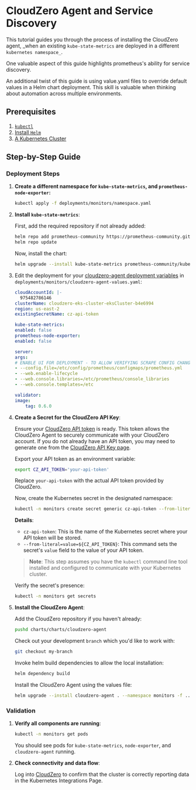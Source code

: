 # CloudZero Agent and Service Discovery
This tutorial guides you through the process of installing the CloudZero agent, _when an existing `kube-state-metrics` are deployed in a different `kubernetes namespace_`.

One valuable aspect of this guide highlights prometheus's ability for service discovery.

An additional twist of this guide is using value.yaml files to override default values in a Helm chart deployment. This skill is valuable when thinking about automation across multiple environments.

## Prerequisites

1. [`kubectl`](https://kubernetes.io/docs/tasks/tools/install-kubectl/)
2. [Install `Helm`](https://helm.sh/docs/intro/install/)
3. [A Kubernetes Cluster](../../aws/README.md)

## Step-by-Step Guide

### Deployment Steps

1. **Create a different namespace for `kube-state-metrics`, and `prometheus-node-exporter`:**

    ```sh
    kubectl apply -f deployments/monitors/namespace.yaml
    ```

2. **Install `kube-state-metrics`**:

    First, add the required repository if not already added:

    ```sh
    helm repo add prometheus-community https://prometheus-community.github.io/helm-charts
    helm repo update
    ```

    Now, install the chart:

    ```sh
    helm upgrade --install kube-state-metrics prometheus-community/kube-state-metrics -n monitors -f deployments/monitors/kube-state-metrics-values.yaml
    ```

3. Edit the deployment for your [cloudzero-agent deployment variables](../../deployments/monitors/cloudzero-agent-values.yaml) in `deployments/monitors/cloudzero-agent-values.yaml`:

    ```yaml
    cloudAccountId: |-
      975482786146
    clusterName: cloudzero-eks-cluster-eksCluster-b4e6994
    region: us-east-2
    existingSecretName: cz-api-token

    kube-state-metrics:
    enabled: false
    prometheus-node-exporter:
    enabled: false

    server:
    args:
    # ENABLE UI FOR DEPLOYMENT - TO ALLOW VERIFYING SCRAPE CONFIG CHANGES
    - --config.file=/etc/config/prometheus/configmaps/prometheus.yml
    - --web.enable-lifecycle
    - --web.console.libraries=/etc/prometheus/console_libraries
    - --web.console.templates=/etc

    validator:
    image:
        tag: 0.6.0
    ```

4. **Create a Secret for the CloudZero API Key**:

   Ensure your [CloudZero API token](https://app.cloudzero.com/organization/api-keys) is ready. This token allows the CloudZero Agent to securely communicate with your CloudZero account. If you do not already have an API token, you may need to generate one from the [CloudZero API Key page](https://app.cloudzero.com/organization/api-keys).

   Export your API token as an environment variable:

    ```sh
    export CZ_API_TOKEN='your-api-token'
    ```

   Replace `your-api-token` with the actual API token provided by CloudZero.

   Now, create the Kubernetes secret in the designated namespace:

    ```sh
    kubectl -n monitors create secret generic cz-api-token --from-literal=value=${CZ_API_TOKEN}
    ```

    **Details**:
    - `cz-api-token`: This is the name of the Kubernetes secret where your API token will be stored.
    - `--from-literal=value=${CZ_API_TOKEN}`: This command sets the secret's `value` field to the value of your API token.

    > **Note**: This step assumes you have the `kubectl` command line tool installed and configured to communicate with your Kubernetes cluster.

   Verify the secret's presence:

    ```sh
    kubectl -n monitors get secrets
    ```

5. **Install the CloudZero Agent**:

    Add the CloudZero repository if you haven't already:

    ```sh
    pushd charts/charts/cloudzero-agent
    ```

    Check out your development `branch` which you'd like to work with:

    ```sh
    git checkout my-branch
    ```

    Invoke helm build dependencies to allow the local installation:

    ```sh
    helm dependency build
    ```

    Install the CloudZero Agent using the values file:

    ```sh
    helm upgrade --install cloudzero-agent . --namespace monitors -f ../../../deployments/monitors/cloudzero-agent-values.yaml
    ```

### Validation

1. **Verify all components are running**:

    ```sh
    kubectl -n monitors get pods
    ```

    You should see pods for `kube-state-metrics`, `node-exporter`, and `cloudzero-agent` running.

2. **Check connectivity and data flow**:

    Log into [CloudZero](https://app.cloudzero.com/organization/k8s-integration) to confirm that the cluster is correctly reporting data in the Kubernetes Integrations Page.
